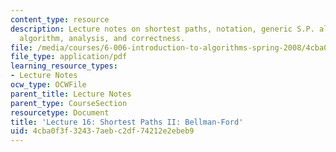 ```yaml
---
content_type: resource
description: Lecture notes on shortest paths, notation, generic S.P. algorithm, Bellman-Ford
  algorithm, analysis, and correctness.
file: /media/courses/6-006-introduction-to-algorithms-spring-2008/4cba0f3f32437aebc2df74212e2ebeb9_lec16.pdf
file_type: application/pdf
learning_resource_types:
- Lecture Notes
ocw_type: OCWFile
parent_title: Lecture Notes
parent_type: CourseSection
resourcetype: Document
title: 'Lecture 16: Shortest Paths II: Bellman-Ford'
uid: 4cba0f3f-3243-7aeb-c2df-74212e2ebeb9
---
```

